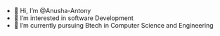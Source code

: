 - 👋 Hi, I’m @Anusha-Antony
- 👀 I’m interested in software Development
- 🌱 I’m currently pursuing Btech in Computer Science and Engineering
<!---
Anusha-Antony/Anusha-Antony is a ✨ special ✨ repository because its `README.md` (this file) appears on your GitHub profile.
You can click the Preview link to take a look at your changes.
--->
